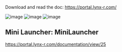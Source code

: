 Download and read the doc: https://portal.lynx-r.com/


![image](https://user-images.githubusercontent.com/20149493/195129270-be425c06-86e8-4fe4-bb47-14f56fbcf59d.png)
![image](https://user-images.githubusercontent.com/20149493/195129507-00231b86-75bb-4f9f-bb53-bc7953e51827.png)
![image](https://user-images.githubusercontent.com/20149493/195129946-6093067c-d47f-4ffb-86f9-7bb68cbdfab7.png)


## Mini Launcher: MiniLauncher
https://portal.lynx-r.com/documentation/view/25


